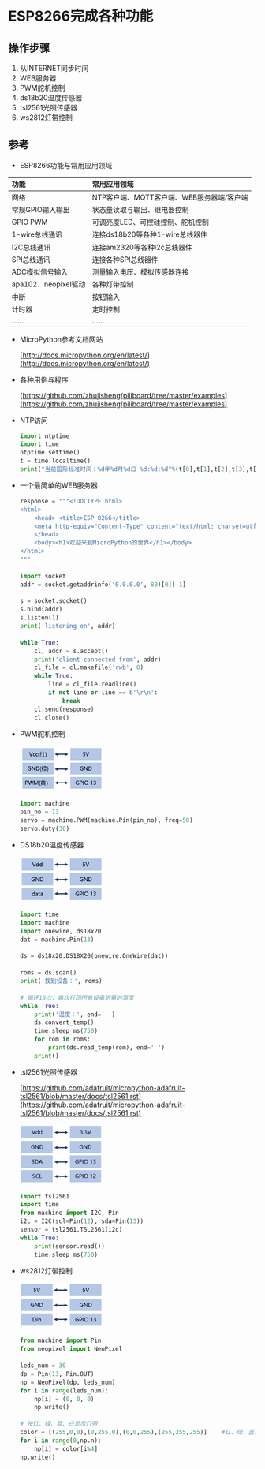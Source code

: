 # ESP8266完成各种功能

## 操作步骤

1. 从INTERNET同步时间
2. WEB服务器
3. PWM舵机控制
4. ds18b20温度传感器
5. tsl2561光照传感器
6. ws2812灯带控制

## 参考

- ESP8266功能与常用应用领域

| 功能 | 常用应用领域 |
| :-- | :-- |
| 网络 | NTP客户端、MQTT客户端、WEB服务器端/客户端 |
| 常规GPIO输入输出 | 状态量读取与输出、继电器控制 |
| GPIO PWM | 可调亮度LED、可控硅控制、舵机控制 |
| 1-wire总线通讯 | 连接ds18b20等各种1-wire总线器件 |
| I2C总线通讯 | 连接am2320等各种i2c总线器件 |
| SPI总线通讯 | 连接各种SPI总线器件 |
| ADC模拟信号输入 | 测量输入电压、模拟传感器连接 |
| apa102、neopixel驱动 | 各种灯带控制 |
| 中断 | 按钮输入 |
| 计时器 | 定时控制 |
| …… | …… |

- MicroPython参考文档网站

    [http://docs.micropython.org/en/latest/](http://docs.micropython.org/en/latest/)

- 各种用例与程序

    [https://github.com/zhujisheng/piliboard/tree/master/examples](https://github.com/zhujisheng/piliboard/tree/master/examples)

- NTP访问

    ```python
    import ntptime
    import time
    ntptime.settime()
    t = time.localtime()
    print("当前国际标准时间：%d年%d月%d日 %d:%d:%d"%(t[0],t[1],t[2],t[3],t[4],t[5]))
    ```

- 一个最简单的WEB服务器

    ```python
    response = """<!DOCTYPE html>
    <html>
        <head> <title>ESP 8266</title>
        <meta http-equiv="Content-Type" content="text/html; charset=utf-8" />
        </head>
        <body><h1>欢迎来到MicroPython的世界</h1></body>
    </html>
    """

    import socket
    addr = socket.getaddrinfo('0.0.0.0', 80)[0][-1]

    s = socket.socket()
    s.bind(addr)
    s.listen(1)
    print('listening on', addr)

    while True:
        cl, addr = s.accept()
        print('client connected from', addr)
        cl_file = cl.makefile('rwb', 0)
        while True:
            line = cl_file.readline()
            if not line or line == b'\r\n':
                break
        cl.send(response)
        cl.close()
    ```

- PWM舵机控制

    <img src="images/pwm.png" width="35%">

    ```python
    import machine
    pin_no = 13
    servo = machine.PWM(machine.Pin(pin_no), freq=50)
    servo.duty(30)
    ```

- DS18b20温度传感器

    <img src="images/ds18b20.png" width="35%">

    ```python
    import time
    import machine
    import onewire, ds18x20
    dat = machine.Pin(13)

    ds = ds18x20.DS18X20(onewire.OneWire(dat))

    roms = ds.scan()
    print('找到设备：', roms)

    # 循环10次，每次打印所有设备测量的温度
    while True:
        print('温度：', end=' ')
        ds.convert_temp()
        time.sleep_ms(750)
        for rom in roms:
            print(ds.read_temp(rom), end=' ')
        print()
    ```

- tsl2561光照传感器

    [https://github.com/adafruit/micropython-adafruit-tsl2561/blob/master/docs/tsl2561.rst](https://github.com/adafruit/micropython-adafruit-tsl2561/blob/master/docs/tsl2561.rst)

    <img src="images/tsl2561.png" width="35%">

    ```python
    import tsl2561
    import time
    from machine import I2C, Pin
    i2c = I2C(scl=Pin(12), sda=Pin(13))
    sensor = tsl2561.TSL2561(i2c)
    while True:
        print(sensor.read())
        time.sleep_ms(750)
    ```

- ws2812灯带控制

    <img src="images/ws2812.png" width="35%">

    ```python
    from machine import Pin
    from neopixel import NeoPixel

    leds_num = 30
    dp = Pin(13, Pin.OUT)
    np = NeoPixel(dp, leds_num)
    for i in range(leds_num):
        np[i] = (0, 0, 0)
        np.write()

    # 按红、绿、蓝、白显示灯带
    color = [(255,0,0),(0,255,0),(0,0,255),(255,255,255)]    #红、绿、蓝、白
    for i in range(0,np.n):
        np[i] = color[i%4]
    np.write()
    ```
